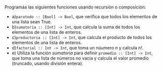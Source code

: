 Programáa las siguientes funciones usando recursión o composición:

* a)```paratodo :: [Bool] -> Bool```,  que  verifica que todos los  elementos  de  una  lista sean True.
* b)```sumatoria :: [Int] -> Int```,  que  calcula  la  suma  de  todos  los  elementos  de  una lista de enteros.
* c)```productoria :: [Int] -> Int```, que calcula el producto de todos los elementos de una lista de enteros.
* d)```factorial :: Int -> Int```, que toma un núumero *n* y calcula *n!*.
* e) Utiliza la función *sumatoria* para definir ```promedio :: [Int] -> Int```, que toma una lista de números no vacia y calcula el valor promedio (truncado, usando división entera).
